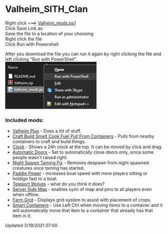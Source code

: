 # Valheim_SITH_Clan

Right click ===> [Valheim_mods.ps1](https://github.com/Dhovin/Valheim_SITH_Clan/raw/main/Valheim_mods.ps1)  
Click Save Link as  
Save the file to a location of your choosing  
Right click the file  
Click Run with Powershell  
  
After you download the file you can run it again by right clicking the file and left clicking "Run with PowerShell".  
![Right click file, left click Run with PowerShell](https://github.com/Dhovin/Valheim_SITH_Clan/blob/main/images/runpowershell.jpg)
  
### Included mods:
  * [Valheim Plus](https://www.nexusmods.com/valheim/mods/4) - Does a lot of stuff.
  * [Craft Build Smelt Cook Fuel Pull From Containers](https://www.nexusmods.com/valheim/mods/40) - Pulls from nearby containers to craft and build things.
  * [Clock](https://www.nexusmods.com/valheim/mods/85) - Shows a 24h clock at the top. It can be moved by click and drag.
  * [Automatic Doors](https://www.nexusmods.com/valheim/mods/288) - Set to automatically close doors only, since some people wasn't raised right.
  * [Night Spawn Taming Fix](https://www.nexusmods.com/valheim/mods/315) - Removes despawn from night spawned creatures once taming has started. 
  * [Paddle Power](https://www.nexusmods.com/valheim/mods/305) - Increases boat speed with more players sitting or holdign fast to a boat.
  * [Teleport Wolves](https://www.nexusmods.com/valheim/mods/217) - what do you think it does?
  * [Server Side Map](https://www.nexusmods.com/valheim/mods/88) - enables sync of map and pins to all players even when offline.
  * [Farm Grid](https://www.nexusmods.com/valheim/mods/449) - Displays grid system to assist with placement of crops.
  * [Smart Containers](https://www.nexusmods.com/valheim/mods/332) - Use Left Ctrl when moving items to a container and it will automatically move that item to a container that already has that item in it.
  
  Updated 3/19/2021 07:00 
